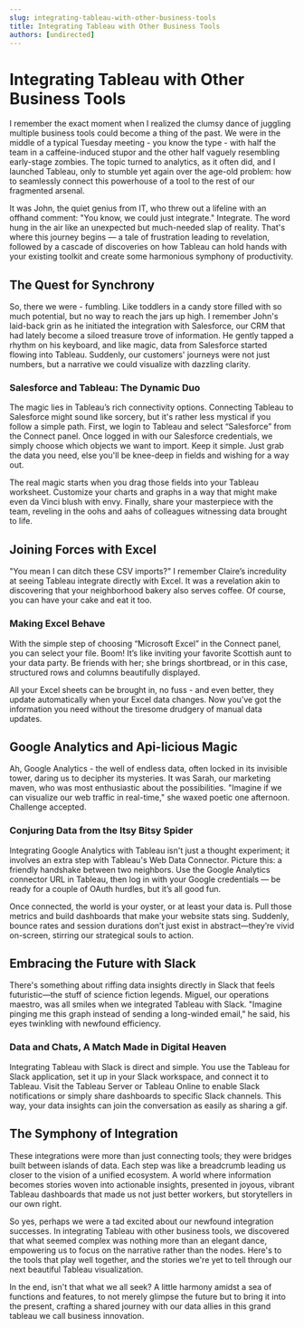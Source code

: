 ```yaml
---
slug: integrating-tableau-with-other-business-tools
title: Integrating Tableau with Other Business Tools
authors: [undirected]
---
```



# Integrating Tableau with Other Business Tools

I remember the exact moment when I realized the clumsy dance of juggling multiple business tools could become a thing of the past. We were in the middle of a typical Tuesday meeting - you know the type - with half the team in a caffeine-induced stupor and the other half vaguely resembling early-stage zombies. The topic turned to analytics, as it often did, and I launched Tableau, only to stumble yet again over the age-old problem: how to seamlessly connect this powerhouse of a tool to the rest of our fragmented arsenal.

It was John, the quiet genius from IT, who threw out a lifeline with an offhand comment: "You know, we could just integrate." Integrate. The word hung in the air like an unexpected but much-needed slap of reality. That's where this journey begins — a tale of frustration leading to revelation, followed by a cascade of discoveries on how Tableau can hold hands with your existing toolkit and create some harmonious symphony of productivity.

## The Quest for Synchrony

So, there we were - fumbling. Like toddlers in a candy store filled with so much potential, but no way to reach the jars up high. I remember John's laid-back grin as he initiated the integration with Salesforce, our CRM that had lately become a siloed treasure trove of information. He gently tapped a rhythm on his keyboard, and like magic, data from Salesforce started flowing into Tableau. Suddenly, our customers' journeys were not just numbers, but a narrative we could visualize with dazzling clarity.

### Salesforce and Tableau: The Dynamic Duo

The magic lies in Tableau’s rich connectivity options. Connecting Tableau to Salesforce might sound like sorcery, but it's rather less mystical if you follow a simple path. First, we login to Tableau and select “Salesforce” from the Connect panel. Once logged in with our Salesforce credentials, we simply choose which objects we want to import. Keep it simple. Just grab the data you need, else you'll be knee-deep in fields and wishing for a way out.

The real magic starts when you drag those fields into your Tableau worksheet. Customize your charts and graphs in a way that might make even da Vinci blush with envy. Finally, share your masterpiece with the team, reveling in the oohs and aahs of colleagues witnessing data brought to life.

## Joining Forces with Excel

"You mean I can ditch these CSV imports?" I remember Claire’s incredulity at seeing Tableau integrate directly with Excel. It was a revelation akin to discovering that your neighborhood bakery also serves coffee. Of course, you can have your cake and eat it too.

### Making Excel Behave

With the simple step of choosing “Microsoft Excel” in the Connect panel, you can select your file. Boom! It’s like inviting your favorite Scottish aunt to your data party. Be friends with her; she brings shortbread, or in this case, structured rows and columns beautifully displayed.

All your Excel sheets can be brought in, no fuss - and even better, they update automatically when your Excel data changes. Now you’ve got the information you need without the tiresome drudgery of manual data updates.

## Google Analytics and Api-licious Magic

Ah, Google Analytics - the well of endless data, often locked in its invisible tower, daring us to decipher its mysteries. It was Sarah, our marketing maven, who was most enthusiastic about the possibilities. "Imagine if we can visualize our web traffic in real-time," she waxed poetic one afternoon. Challenge accepted.

### Conjuring Data from the Itsy Bitsy Spider

Integrating Google Analytics with Tableau isn't just a thought experiment; it involves an extra step with Tableau's Web Data Connector. Picture this: a friendly handshake between two neighbors. Use the Google Analytics connector URL in Tableau, then log in with your Google credentials — be ready for a couple of OAuth hurdles, but it’s all good fun.

Once connected, the world is your oyster, or at least your data is. Pull those metrics and build dashboards that make your website stats sing. Suddenly, bounce rates and session durations don’t just exist in abstract—they’re vivid on-screen, stirring our strategical souls to action.

## Embracing the Future with Slack

There's something about riffing data insights directly in Slack that feels futuristic—the stuff of science fiction legends. Miguel, our operations maestro, was all smiles when we integrated Tableau with Slack. "Imagine pinging me this graph instead of sending a long-winded email," he said, his eyes twinkling with newfound efficiency.

### Data and Chats, A Match Made in Digital Heaven

Integrating Tableau with Slack is direct and simple. You use the Tableau for Slack application, set it up in your Slack workspace, and connect it to Tableau. Visit the Tableau Server or Tableau Online to enable Slack notifications or simply share dashboards to specific Slack channels. This way, your data insights can join the conversation as easily as sharing a gif.

## The Symphony of Integration

These integrations were more than just connecting tools; they were bridges built between islands of data. Each step was like a breadcrumb leading us closer to the vision of a unified ecosystem. A world where information becomes stories woven into actionable insights, presented in joyous, vibrant Tableau dashboards that made us not just better workers, but storytellers in our own right.

So yes, perhaps we were a tad excited about our newfound integration successes. In integrating Tableau with other business tools, we discovered that what seemed complex was nothing more than an elegant dance, empowering us to focus on the narrative rather than the nodes. Here's to the tools that play well together, and the stories we're yet to tell through our next beautiful Tableau visualization.

In the end, isn't that what we all seek? A little harmony amidst a sea of functions and features, to not merely glimpse the future but to bring it into the present, crafting a shared journey with our data allies in this grand tableau we call business innovation.
